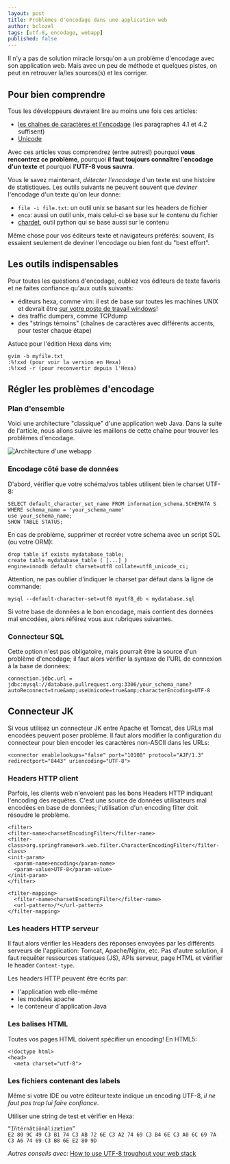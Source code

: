 ```yaml
---
layout: post
title: Problèmes d'encodage dans une application web
author: bclozel
tags: [utf-8, encodage, webapp]
published: false
---
```


Il n'y a pas de solution miracle lorsqu'on a un problème d'encodage avec
son application web. Mais avec un peu de méthode et quelques pistes, on
peut en retrouver la/les sources(s) et les corriger.

## Pour bien comprendre

Tous les développeurs devraient lire au moins une fois ces articles:

* [les chaînes de caractères et
  l'encodage](http://diveintopython3.org/strings.html#htmlboring-stuff) (les paragraphes 4.1 et 4.2 suffisent)
* [Unicode](http://joelonsoftware.com/Articles/Unicode.html)

Avec ces articles vous comprendrez (entre autres!) pourquoi **vous rencontrez ce problème**, pourquoi **il faut toujours connaître l'encodage d'un texte** et pourquoi **l'UTF-8 vous sauvra**.

Vous le savez maintenant, *détecter l'encodage* d'un texte est une histoire
de statistiques. Les outils suivants ne peuvent souvent que *deviner*
l'encodage d'un texte qu'on leur donne:

* `file -i file.txt`: un outil unix se basant sur les headers de fichier
* `enca`: aussi un outil unix, mais celui-ci se base sur le contenu du fichier
* [chardet](http://chardet.feedparser.org/), outil python qui se base aussi sur le contenu

Même chose pour vos éditeurs texte et navigateurs préférés: souvent, ils
essaient seulement de deviner l'encodage ou bien font du "best effort".

## Les outils indispensables

Pour toutes les questions d'encodage, oubliez vos éditeurs de texte
favoris et ne faites confiance qu'aux outils suivants:

* éditeurs hexa, comme vim: il est de base sur toutes les machines UNIX
  et devrait être [sur votre poste de travail windows](http://www.vim.org/download.php#pc)!
* des traffic dumpers, comme TCPdump
* des "strings témoins" (chaînes de caractères avec différents accents,
  pour tester chaque étape)


Astuce pour l'édition Hexa dans vim:

    gvim -b myfile.txt
    :%!xxd (pour voir la version en Hexa)
    :%!xxd -r (pour reconvertir depuis l'Hexa)


## Régler les problèmes d'encodage

### Plan d'ensemble

Voici une architecture "classique" d'une application web Java. Dans la
suite de l'article, nous allons suivre les maillons de cette chaîne pour
trouver les problèmes d'encodage.

![Architecture d'une
webapp](/public/img/2011-10-05-problemes-d-encodage/encoding_problems.png)


### Encodage côté base de données

D'abord, vérifier que votre schéma/vos tables utilisent bien le charset
UTF-8:

    SELECT default_character_set_name FROM information_schema.SCHEMATA S
    WHERE schema_name = 'your_schema_name'
    use your_schema_name;
    SHOW TABLE STATUS;

En cas de problème, supprimer et recréer votre schema avec un script SQL
(ou votre ORM):

    drop table if exists mydatabase_table;
    create table mydatabase_table ( [...] )
    engine=innodb default charset=utf8 collate=utf8_unicode_ci;


Attention, ne pas oublier d'indiquer le charset par défaut dans la ligne
de commande:

    mysql --default-character-set=utf8 myutf8_db < mydatabase.sql


Si votre base de données a le bon encodage, mais contient des données
mal encodées, alors référez vous aux rubriques suivantes.

### Connecteur SQL

Cette option n'est pas obligatoire, mais pourrait être la source d'un
problème d'encodage; il faut alors vérifier la syntaxe de l'URL de
connexion à la base de données:

    connection.jdbc.url = jdbc:mysql://database.pullrequest.org:3306/your_schema_name?autoReconnect=true&amp;useUnicode=true&amp;characterEncoding=UTF-8

## Connecteur JK

Si vous utilisez un connecteur JK entre Apache et Tomcat, des URLs mal
encodées peuvent poser problème.
Il faut alors modifier la configuration du connecteur pour bien encoder
les caractères non-ASCII dans les URLs:

    <connector enablelookups="false" port="10108" protocol="AJP/1.3" redirectport="8443" uriencoding="UTF-8">

### Headers HTTP client

Parfois, les clients web n'envoient pas les bons Headers HTTP indiquant
l'encoding des requêtes.
C'est une source de données utilisateurs mal encodées en base de données; l'utilisation d'un encoding filter doit résoudre le problème.

    <filter>
    <filter-name>charsetEncodingFilter</filter-name>
    <filter-class>org.springframework.web.filter.CharacterEncodingFilter</filter-class>
    <init-param>
      <param-name>encoding</param-name>
      <param-value>UTF-8</param-value>
    </init-param>
    </filter>

    <filter-mapping>
      <filter-name>charsetEncodingFilter</filter-name>
      <url-pattern>/*</url-pattern>
    </filter-mapping>


### Les headers HTTP serveur

Il faut alors vérifier les Headers des réponses envoyées par les
différents serveurs de l'application: Tomcat, Apache/Nginx, etc.
Pas d'autre solution, il faut requêter ressources statiques (JS), APIs
serveur, page HTML et vérifier le header `Content-type`.

Les headers HTTP peuvent être écrits par:

* l'application web elle-même
* les modules apache
* le conteneur d'application Java


### Les balises HTML

Toutes vos pages HTML doivent spécifier un encoding! En HTML5:

    <!doctype html>
    <head>
      <meta charset="utf-8">

### Les fichiers contenant des labels

Même si votre IDE ou votre éditeur texte indique un encoding UTF-8, *il
ne faut pas trop lui faire confiance*.

Utiliser une string de test et vérifier en Hexa:

    “Iñtërnâtiônàlizætiøn”
    E2 80 9C 49 C3 B1 74 C3 AB 72 6E C3 A2 74 69 C3 B4 6E C3 A0 6C 69 7A C3 A6 74 69 C3 B8 6E E2 80 9D

_Autres conseils avec:_ [How to use UTF-8 troughout your web stack](http://rentzsch.tumblr.com/post/9133498042/howto-use-utf-8-throughout-your-web-stack)


